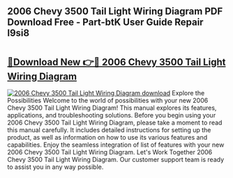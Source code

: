 ## 2006 Chevy 3500 Tail Light Wiring Diagram PDF Download Free - Part-btK User Guide Repair l9si8

# <h2><a href="http://dfsoriq.blite.top/?on=2006+Chevy+3500+Tail+Light+Wiring+Diagram">🔗Download New 👉🔴 2006 Chevy 3500 Tail Light Wiring Diagram</a></h2>

[![2006 Chevy 3500 Tail Light Wiring Diagram download](https://i.imgur.com/lujVjoI.png)](http://dfsoriq.blite.top/?on=2006+Chevy+3500+Tail+Light+Wiring+Diagram)
Explore the Possibilities Welcome to the world of possibilities with your new 2006 Chevy 3500 Tail Light Wiring Diagram! This manual explores its features, applications, and troubleshooting solutions. Before you begin using your 2006 Chevy 3500 Tail Light Wiring Diagram, please take a moment to read this manual carefully. It includes detailed instructions for setting up the product, as well as information on how to use its various features and capabilities. Enjoy the seamless integration of list of features with your new 2006 Chevy 3500 Tail Light Wiring Diagram. Let's Work Together 2006 Chevy 3500 Tail Light Wiring Diagram. Our customer support team is ready to assist you in any way possible.
